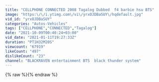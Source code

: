 ```yaml
---
title: "CELLPHONE CONNECTED 2008 Tagalog Dubbed  f4 barbie hsu BTS"
image: "https:\/\/i.ytimg.com\/vi\/yrxOJDBaSUY\/hqdefault.jpg"
vid_id: "yrxOJDBaSUY"
categories: "Autos-Vehicles"
tags: ["CELLPHONE","CONNECTED","Tagalog"]
date: "2021-10-09T00:40:24+03:00"
vid_date: "2021-01-11T19:27:33Z"
duration: "PT1H32M20S"
viewcount: "67919"
likeCount: "497"
dislikeCount: "23"
channel: "BLACKRAVEN entertainment BTS  black thunder system"
---
```

{% raw %}{% endraw %}
